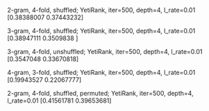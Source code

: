 2-gram, 4-fold, shuffled; 
YetiRank, iter=500, depth=4, l_rate=0.01
[0.38388007 0.37443232]

3-gram, 4-fold, shuffled; 
YetiRank, iter=500, depth=4, l_rate=0.01
[0.38947111 0.3509838 ]

3-gram, 4-fold, unshuffled; 
YetiRank, iter=500, depth=4, l_rate=0.01
[0.3547048  0.33670818]

4-gram, 3-fold, shuffled; 
YetiRank, iter=500, depth=4, l_rate=0.01
[0.19943527 0.22067777]

2-gram, 4-fold, shuffled, permuted; 
YetiRank, iter=500, depth=4, l_rate=0.01
[0.41561781 0.39653681]

